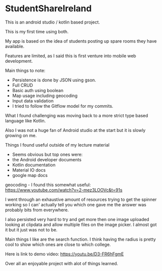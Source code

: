 # StudentShareIreland

This is an android studio / kotlin based project.

This is my first time using both.

My app is based on the idea of students posting up spare rooms they have available.

Features are limited, as I said this is first venture into mobile web development.

Main things to note:

- Persistence is done by JSON using gson.
- Full CRUD
- Basic auth using boolean
- Map usage including geocoding
- Input data validation
- I tried to follow the Gitflow model for my commits.

What I found challenging was moving back to a more strict type based language like Kotlin.

Also I was not a huge fan of Android studio at the start but it is slowly growing on me.

Things I found useful outside of my lecture material

 - Seems obvious but top ones were:
 - the Android developer documents
 - Kotlin documentation
 - Material IO docs
 - google map docs

geocoding - I found this somewhat useful: https://www.youtube.com/watch?v=2-mez3LOOVc&t=91s

I went through an exhaustive amount of resources trying to get the spinner working so I can' actually tell you which one gave me the answer was probably bits from everywhere.

I also persisted very hard to try and get more then one image uploaded looking at clipdata and allow multiple files on the image picker. I almost got it but it just was not to be.

Main things I like are the search function. I think having the radius is pretty cool to show which ones are close to which college.

Here is link to demo video: https://youtu.be/D3-FR6hFgmE


Over all an enjoyable project with alot of things learned.
